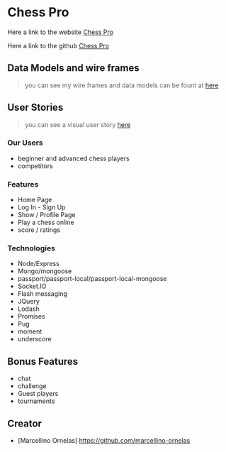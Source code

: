 # Chess Pro
Here a link to the website [Chess Pro](http://chess-pro.herokuapp.com/)

Here a link to the github [Chess Pro](https://github.com/marcellino-ornelas/chess-pro)


## Data Models and wire frames

> you can see my wire frames and data models can be fount  at [here](https://www.canva.com/design/DAC0KWhOo9w/xTSO1WeLvavYbeIK4kM5YA/view?utm_content=DAC0KWhOo9w&utm_campaign=designshare&utm_medium=link&utm_source=sharebutton)

## User Stories

> you can see a visual user story [here](https://www.canva.com/design/DAC0KWhOo9w/xTSO1WeLvavYbeIK4kM5YA/view?utm_content=DAC0KWhOo9w&utm_campaign=designshare&utm_medium=link&utm_source=sharebutton)

### Our Users
- beginner and advanced chess players
- competitors

### Features
- Home Page
- Log In - Sign Up
- Show / Profile Page
- Play a chess online
- score / ratings


### Technologies

- Node/Express
- Mongo/mongoose
- passport/passport-local/passport-local-mongoose
- Socket.IO
- Flash messaging
- JQuery
- Lodash
- Promises
- Pug
- moment
- underscore

## Bonus Features

- chat
- challenge
- Guest players
- tournaments

## Creator
- [Marcellino Ornelas] https://github.com/marcellino-ornelas
